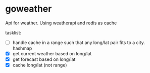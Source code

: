 # goweather
Api for weather. Using weatherapi and redis as cache

tasklist:
- [ ] handle cache in a range such that any long/lat pair fits to a city. hashmap
- [x] get current weather based on long/lat
- [x] get forecast based on long/lat
- [x] cache long/lat (not range)
